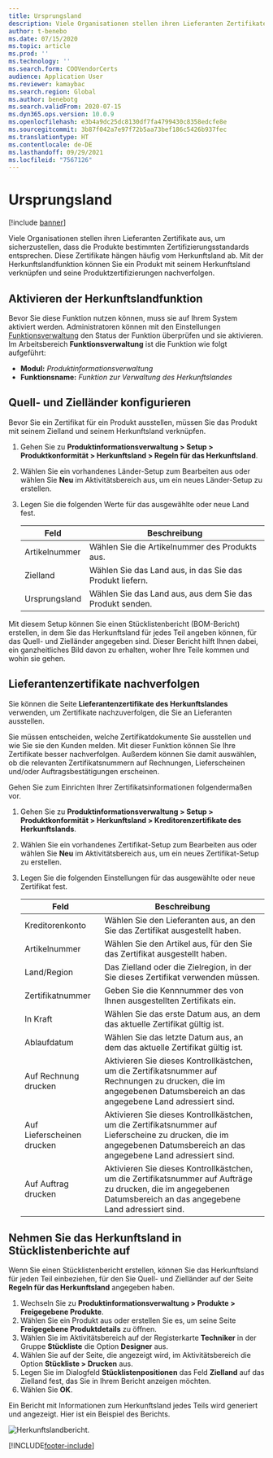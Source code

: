 ```yaml
---
title: Ursprungsland
description: Viele Organisationen stellen ihren Lieferanten Zertifikate aus, um sicherzustellen, dass die Produkte bestimmten Zertifizierungsstandards entsprechen. Diese Zertifikate hängen häufig vom Herkunftsland ab. Dieses Thema enthält Informationen zur Herkunftslandfunktion, mit der Sie ein Produkt mit seinem Herkunftsland verknüpfen und die Produktzertifizierungen verfolgen können.
author: t-benebo
ms.date: 07/15/2020
ms.topic: article
ms.prod: ''
ms.technology: ''
ms.search.form: COOVendorCerts
audience: Application User
ms.reviewer: kamaybac
ms.search.region: Global
ms.author: benebotg
ms.search.validFrom: 2020-07-15
ms.dyn365.ops.version: 10.0.9
ms.openlocfilehash: e3b4a9dc25dc8130df7fa4799430c8358edcfe8e
ms.sourcegitcommit: 3b87f042a7e97f72b5aa73bef186c5426b937fec
ms.translationtype: HT
ms.contentlocale: de-DE
ms.lasthandoff: 09/29/2021
ms.locfileid: "7567126"
---
```

# <a name="country-of-origin"></a>Ursprungsland

[!include [banner](../includes/banner.md)]

Viele Organisationen stellen ihren Lieferanten Zertifikate aus, um sicherzustellen, dass die Produkte bestimmten Zertifizierungsstandards entsprechen. Diese Zertifikate hängen häufig vom Herkunftsland ab. Mit der Herkunftslandfunktion können Sie ein Produkt mit seinem Herkunftsland verknüpfen und seine Produktzertifizierungen nachverfolgen.

## <a name="turn-on-the-country-of-origin-feature"></a>Aktivieren der Herkunftslandfunktion

Bevor Sie diese Funktion nutzen können, muss sie auf Ihrem System aktiviert werden. Administratoren können mit den Einstellungen [Funktionsverwaltung](../../fin-ops-core/fin-ops/get-started/feature-management/feature-management-overview.md) den Status der Funktion überprüfen und sie aktivieren. Im Arbeitsbereich **Funktionsverwaltung** ist die Funktion wie folgt aufgeführt:

- **Modul:** *Produktinformationsverwaltung*
- **Funktionsname:** *Funktion zur Verwaltung des Herkunftslandes*

## <a name="configure-source-and-destination-countries"></a>Quell- und Zielländer konfigurieren

Bevor Sie ein Zertifikat für ein Produkt ausstellen, müssen Sie das Produkt mit seinem Zielland und seinem Herkunftsland verknüpfen.

1. Gehen Sie zu **Produktinformationsverwaltung \> Setup \> Produktkonformität \> Herkunftsland \> Regeln für das Herkunftsland**.
2. Wählen Sie ein vorhandenes Länder-Setup zum Bearbeiten aus oder wählen Sie **Neu** im Aktivitätsbereich aus, um ein neues Länder-Setup zu erstellen.
3. Legen Sie die folgenden Werte für das ausgewählte oder neue Land fest.

    | Feld | Beschreibung |
    |---|---|
    | Artikelnummer | Wählen Sie die Artikelnummer des Produkts aus. |
    | Zielland | Wählen Sie das Land aus, in das Sie das Produkt liefern. |
    | Ursprungsland | Wählen Sie das Land aus, aus dem Sie das Produkt senden. |

Mit diesem Setup können Sie einen Stücklistenbericht (BOM-Bericht) erstellen, in dem Sie das Herkunftsland für jedes Teil angeben können, für das Quell- und Zielländer angegeben sind. Dieser Bericht hilft Ihnen dabei, ein ganzheitliches Bild davon zu erhalten, woher Ihre Teile kommen und wohin sie gehen.

## <a name="keep-track-of-vendor-certificates"></a>Lieferantenzertifikate nachverfolgen

Sie können die Seite **Lieferantenzertifikate des Herkunftslandes** verwenden, um Zertifikate nachzuverfolgen, die Sie an Lieferanten ausstellen.

Sie müssen entscheiden, welche Zertifikatdokumente Sie ausstellen und wie Sie sie den Kunden melden. Mit dieser Funktion können Sie Ihre Zertifikate besser nachverfolgen. Außerdem können Sie damit auswählen, ob die relevanten Zertifikatsnummern auf Rechnungen, Lieferscheinen und/oder Auftragsbestätigungen erscheinen.

Gehen Sie zum Einrichten Ihrer Zertifikatsinformationen folgendermaßen vor.

1. Gehen Sie zu **Produktinformationsverwaltung \> Setup \> Produktkonformität \> Herkunftsland \> Kreditorenzertifikate des Herkunftslands**.
2. Wählen Sie ein vorhandenes Zertifikat-Setup zum Bearbeiten aus oder wählen Sie **Neu** im Aktivitätsbereich aus, um ein neues Zertifikat-Setup zu erstellen.
3. Legen Sie die folgenden Einstellungen für das ausgewählte oder neue Zertifikat fest.

    | Feld | Beschreibung |
    |---|---|
    | Kreditorenkonto | Wählen Sie den Lieferanten aus, an den Sie das Zertifikat ausgestellt haben. |
    | Artikelnummer | Wählen Sie den Artikel aus, für den Sie das Zertifikat ausgestellt haben. |
    | Land/Region | Das Zielland oder die Zielregion, in der Sie dieses Zertifikat verwenden müssen. |
    | Zertifikatnummer | Geben Sie die Kennnummer des von Ihnen ausgestellten Zertifikats ein. |
    | In Kraft | Wählen Sie das erste Datum aus, an dem das aktuelle Zertifikat gültig ist.|
    | Ablaufdatum | Wählen Sie das letzte Datum aus, an dem das aktuelle Zertifikat gültig ist. |
    | Auf Rechnung drucken | Aktivieren Sie dieses Kontrollkästchen, um die Zertifikatsnummer auf Rechnungen zu drucken, die im angegebenen Datumsbereich an das angegebene Land adressiert sind. |
    | Auf Lieferscheinen drucken | Aktivieren Sie dieses Kontrollkästchen, um die Zertifikatsnummer auf Lieferscheine zu drucken, die im angegebenen Datumsbereich an das angegebene Land adressiert sind. |
    | Auf Auftrag drucken | Aktivieren Sie dieses Kontrollkästchen, um die Zertifikatsnummer auf Aufträge zu drucken, die im angegebenen Datumsbereich an das angegebene Land adressiert sind. |

## <a name="include-the-country-of-origin-on-bom-reports"></a>Nehmen Sie das Herkunftsland in Stücklistenberichte auf

Wenn Sie einen Stücklistenbericht erstellen, können Sie das Herkunftsland für jeden Teil einbeziehen, für den Sie Quell- und Zielländer auf der Seite **Regeln für das Herkunftsland** angegeben haben.

1. Wechseln Sie zu **Produktinformationsverwaltung \> Produkte \> Freigegebene Produkte**.
1. Wählen Sie ein Produkt aus oder erstellen Sie es, um seine Seite **Freigegebene Produktdetails** zu öffnen.
1. Wählen Sie im Aktivitätsbereich auf der Registerkarte **Techniker** in der Gruppe **Stückliste** die Option **Designer** aus.
1. Wählen Sie auf der Seite, die angezeigt wird, im Aktivitätsbereich die Option **Stückliste \> Drucken** aus.
1. Legen Sie im Dialogfeld **Stücklistenpositionen** das Feld **Zielland** auf das Zielland fest, das Sie in Ihrem Bericht anzeigen möchten.
1. Wählen Sie **OK**.

Ein Bericht mit Informationen zum Herkunftsland jedes Teils wird generiert und angezeigt. Hier ist ein Beispiel des Berichts.

![Herkunftslandbericht.](media/country-of-origin-report.png "Herkunftslandbericht")


[!INCLUDE[footer-include](../../includes/footer-banner.md)]
